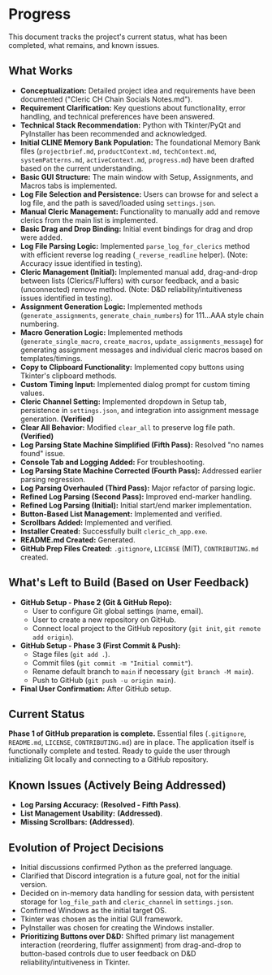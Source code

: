 # Progress

This document tracks the project's current status, what has been completed, what remains, and known issues.

## What Works

- **Conceptualization:** Detailed project idea and requirements have been documented ("Cleric CH Chain Socials Notes.md").
- **Requirement Clarification:** Key questions about functionality, error handling, and technical preferences have been answered.
- **Technical Stack Recommendation:** Python with Tkinter/PyQt and PyInstaller has been recommended and acknowledged.
- **Initial CLINE Memory Bank Population:** The foundational Memory Bank files (`projectbrief.md`, `productContext.md`, `techContext.md`, `systemPatterns.md`, `activeContext.md`, `progress.md`) have been drafted based on the current understanding.
- **Basic GUI Structure:** The main window with Setup, Assignments, and Macros tabs is implemented.
- **Log File Selection and Persistence:** Users can browse for and select a log file, and the path is saved/loaded using `settings.json`.
- **Manual Cleric Management:** Functionality to manually add and remove clerics from the main list is implemented.
- **Basic Drag and Drop Binding:** Initial event bindings for drag and drop were added.
- **Log File Parsing Logic:** Implemented `parse_log_for_clerics` method with efficient reverse log reading (`_reverse_readline` helper). (Note: Accuracy issue identified in testing).
- **Cleric Management (Initial):** Implemented manual add, drag-and-drop between lists (Clerics/Fluffers) with cursor feedback, and a basic (unconnected) remove method. (Note: D&D reliability/intuitiveness issues identified in testing).
- **Assignment Generation Logic:** Implemented methods (`generate_assignments`, `generate_chain_numbers`) for 111...AAA style chain numbering.
- **Macro Generation Logic:** Implemented methods (`generate_single_macro`, `create_macros`, `update_assignments_message`) for generating assignment messages and individual cleric macros based on templates/timings.
- **Copy to Clipboard Functionality:** Implemented copy buttons using Tkinter's clipboard methods.
- **Custom Timing Input:** Implemented dialog prompt for custom timing values.
- **Cleric Channel Setting:** Implemented dropdown in Setup tab, persistence in `settings.json`, and integration into assignment message generation. **(Verified)**
- **Clear All Behavior:** Modified `clear_all` to preserve log file path. **(Verified)**
- **Log Parsing State Machine Simplified (Fifth Pass):** Resolved "no names found" issue.
- **Console Tab and Logging Added:** For troubleshooting.
- **Log Parsing State Machine Corrected (Fourth Pass):** Addressed earlier parsing regression.
- **Log Parsing Overhauled (Third Pass):** Major refactor of parsing logic.
- **Refined Log Parsing (Second Pass):** Improved end-marker handling.
- **Refined Log Parsing (Initial):** Initial start/end marker implementation.
- **Button-Based List Management:** Implemented and verified.
- **Scrollbars Added:** Implemented and verified.
- **Installer Created:** Successfully built `cleric_ch_app.exe`.
- **README.md Created:** Generated.
- **GitHub Prep Files Created:** `.gitignore`, `LICENSE` (MIT), `CONTRIBUTING.md` created.

## What's Left to Build (Based on User Feedback)

- **GitHub Setup - Phase 2 (Git & GitHub Repo):**
    - User to configure Git global settings (name, email).
    - User to create a new repository on GitHub.
    - Connect local project to the GitHub repository (`git init`, `git remote add origin`).
- **GitHub Setup - Phase 3 (First Commit & Push):**
    - Stage files (`git add .`).
    - Commit files (`git commit -m "Initial commit"`).
    - Rename default branch to `main` if necessary (`git branch -M main`).
    - Push to GitHub (`git push -u origin main`).
- **Final User Confirmation:** After GitHub setup.

## Current Status

**Phase 1 of GitHub preparation is complete.** Essential files (`.gitignore`, `README.md`, `LICENSE`, `CONTRIBUTING.md`) are in place. The application itself is functionally complete and tested. Ready to guide the user through initializing Git locally and connecting to a GitHub repository.

## Known Issues (Actively Being Addressed)

- **Log Parsing Accuracy:** **(Resolved - Fifth Pass)**.
- **List Management Usability:** **(Addressed)**.
- **Missing Scrollbars:** **(Addressed)**.

## Evolution of Project Decisions

- Initial discussions confirmed Python as the preferred language.
- Clarified that Discord integration is a future goal, not for the initial version.
- Decided on in-memory data handling for session data, with persistent storage for `log_file_path` and `cleric_channel` in `settings.json`.
- Confirmed Windows as the initial target OS.
- Tkinter was chosen as the initial GUI framework.
- PyInstaller was chosen for creating the Windows installer.
- **Prioritizing Buttons over D&D:** Shifted primary list management interaction (reordering, fluffer assignment) from drag-and-drop to button-based controls due to user feedback on D&D reliability/intuitiveness in Tkinter.
